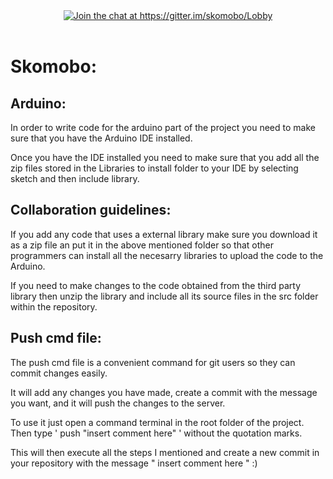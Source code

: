 
<div align="center">
    <a href="https://gitter.im/skomobo/Lobby?utm_source=badge&amp;utm_medium=badge&amp;utm_campaign=pr-badge&amp;utm_content=badge"><img src="https://camo.githubusercontent.com/bf734a326d15ef8a4a92034ce3d314ab4a0c6e82/68747470733a2f2f6261646765732e6769747465722e696d2f736b6f6d6f626f2f4c6f6262792e737667" alt="Join the chat at https://gitter.im/skomobo/Lobby" data-canonical-src="https://badges.gitter.im/skomobo/Lobby.svg" style="max-width:100%;"></a>
  <br>
  <br>
</div>

# Skomobo:

## Arduino:

In order to write code for the arduino part of the project you need to make sure that you have the Arduino IDE installed.

Once you have the IDE installed you need to make sure that you add all the zip files stored in the Libraries to install folder to your IDE by selecting sketch and then include library.

## Collaboration guidelines:

If you add any code that uses a external library make sure you download it as a zip file an put it in the above mentioned folder so that other programmers can install all the necesarry libraries to upload the code to the Arduino.

If you need to make changes to the code obtained from the third party library then unzip the library and include all its source files in the src folder within the repository.

## Push cmd file:

The push cmd file is a convenient command for git users so they can commit changes easily.

It will add any changes you have made, create a commit with the message you want, and it will push the changes to the server.

To use it just open a command terminal in the root folder of the project. Then type ' push "insert comment here" ' without the quotation marks. 

This will then execute all the steps I mentioned and create a new commit in your repository with the message " insert comment here " :)


